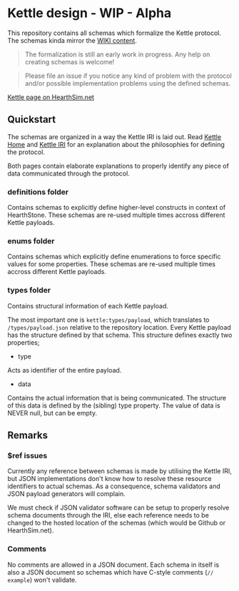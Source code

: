 # Kettle design - WIP - Alpha

This repository contains all schemas which formalize the Kettle protocol. The schemas kinda mirror the [WIKI content](https://github.com/HearthSim/kettle-design/wiki). 

> The formalization is still an early work in progress. Any help on creating schemas is welcome! 

> Please file an issue if you notice any kind of problem with the protocol and/or possible implementation problems using the defined schemas.

[Kettle page on HearthSim.net](https://hearthsim.info/kettle/)

## Quickstart

The schemas are organized in a way the Kettle IRI is laid out.
Read [Kettle Home](https://github.com/HearthSim/kettle-design/wiki/1.-Kettle-Home) and [Kettle IRI](https://github.com/HearthSim/kettle-design/wiki/2.-Kettle-IRI) for an explanation about the philosophies for defining the protocol.

Both pages contain elaborate explanations to properly identify any piece of data communicated through the protocol.

### definitions folder

Contains schemas to explicitly define higher-level constructs in context of HearthStone. These schemas are re-used multiple times accross different Kettle payloads.

### enums folder

Contains schemas which explicitly define enumerations to force specific values for some properties. These schemas are re-used multiple times accross different Kettle payloads.

### types folder

Contains structural information of each Kettle payload. 

The most important one is `kettle:types/payload`, which translates to `/types/payload.json` relative to the repository location. Every Kettle payload has the structure defined by that schema. This structure defines exactly two properties;

- type

Acts as identifier of the entire payload.

- data

Contains the actual information that is being communicated. The structure of this data is defined by the (sibling) type property. The value of data is NEVER null, but can be empty.

## Remarks

### $ref issues

Currently any reference between schemas is made by utilising the Kettle IRI, but JSON implementations don't know how to resolve these resource identifiers to actual schemas. As a consequence, schema validators and JSON payload generators will complain.

We must check if JSON validator software can be setup to properly resolve schema documents through the IRI, else each reference needs to be changed to the hosted location of the schemas (which would be Github or HearthSim.net).

### Comments

No comments are allowed in a JSON document. Each schema in itself is also a JSON document so schemas which have C-style comments (`// example`) won't validate.
